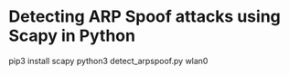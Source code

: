 # Detecting ARP Spoof attacks using Scapy in Python
pip3 install scapy
python3 detect_arpspoof.py wlan0
